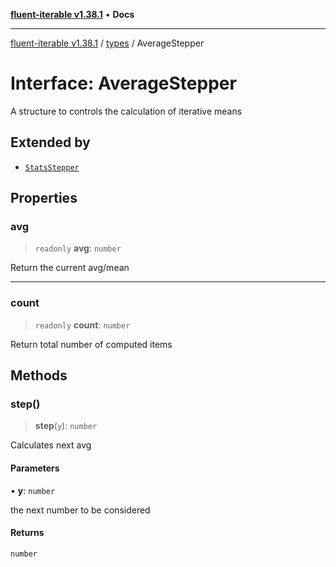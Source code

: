 [**fluent-iterable v1.38.1**](../../README.md) • **Docs**

***

[fluent-iterable v1.38.1](../../README.md) / [types](../README.md) / AverageStepper

# Interface: AverageStepper

A structure to controls the calculation of iterative means

## Extended by

- [`StatsStepper`](../../index/interfaces/StatsStepper.md)

## Properties

### avg

> `readonly` **avg**: `number`

Return the current avg/mean

***

### count

> `readonly` **count**: `number`

Return total number of computed items

## Methods

### step()

> **step**(`y`): `number`

Calculates next avg

#### Parameters

• **y**: `number`

the next number to be considered

#### Returns

`number`
